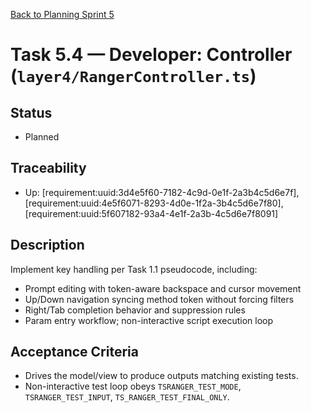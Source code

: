 [Back to Planning Sprint 5](./planning.md)

# Task 5.4 — Developer: Controller (`layer4/RangerController.ts`)

## Status
- Planned

## Traceability
- Up: [requirement:uuid:3d4e5f60-7182-4c9d-0e1f-2a3b4c5d6e7f], [requirement:uuid:4e5f6071-8293-4d0e-1f2a-3b4c5d6e7f80], [requirement:uuid:5f607182-93a4-4e1f-2a3b-4c5d6e7f8091]

## Description
Implement key handling per Task 1.1 pseudocode, including:
- Prompt editing with token-aware backspace and cursor movement
- Up/Down navigation syncing method token without forcing filters
- Right/Tab completion behavior and suppression rules
- Param entry workflow; non-interactive script execution loop

## Acceptance Criteria
- Drives the model/view to produce outputs matching existing tests.
- Non-interactive test loop obeys `TSRANGER_TEST_MODE`, `TSRANGER_TEST_INPUT`, `TS_RANGER_TEST_FINAL_ONLY`.